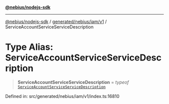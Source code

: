 [**@nebius/nodejs-sdk**](../../../../../README.md)

---

[@nebius/nodejs-sdk](../../../../../README.md) / [generated/nebius/iam/v1](../README.md) / ServiceAccountServiceServiceDescription

# Type Alias: ServiceAccountServiceServiceDescription

> **ServiceAccountServiceServiceDescription** = _typeof_ [`ServiceAccountServiceServiceDescription`](../variables/ServiceAccountServiceServiceDescription.md)

Defined in: src/generated/nebius/iam/v1/index.ts:16810
